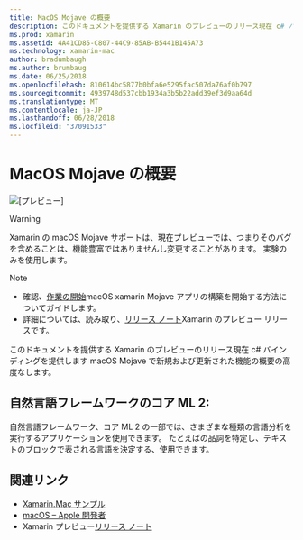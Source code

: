 ```yaml
---
title: MacOS Mojave の概要
description: このドキュメントを提供する Xamarin のプレビューのリリース現在 c# バインディングを提供します macOS Mojave で新規および更新された機能の概要の高度なします。
ms.prod: xamarin
ms.assetid: 4A41CD85-C807-44C9-85AB-B5441B145A73
ms.technology: xamarin-mac
author: bradumbaugh
ms.author: brumbaug
ms.date: 06/25/2018
ms.openlocfilehash: 810614bc5877b0bfa6e5295fac507da76af0b797
ms.sourcegitcommit: 4939748d537cbb1934a3b5b22add39ef3d9aa64d
ms.translationtype: MT
ms.contentlocale: ja-JP
ms.lasthandoff: 06/28/2018
ms.locfileid: "37091533"
---
```

# <a name="introduction-to-macos-mojave"></a>MacOS Mojave の概要

![[プレビュー]](~/media/shared/preview.png)

> [!WARNING]
> Xamarin の macOS Mojave サポートは、現在プレビューでは、つまりそのバグを含めることは、機能豊富ではありませんし変更することがあります。 実験のみを使用します。

> [!NOTE]
> - 確認、[作業の開始](~/mac/platform/introduction-to-macos-mojave/get-started.md)macOS xamarin Mojave アプリの構築を開始する方法についてガイドします。
> - 詳細については、読み取り、[リリース ノート](https://releases.xamarin.com/preview-release-xcode-10-beta/)Xamarin のプレビュー リリースです。

このドキュメントを提供する Xamarin のプレビューのリリース現在 c# バインディングを提供します macOS Mojave で新規および更新された機能の概要の高度なします。

## <a name="core-ml-2-natural-language-framework"></a>自然言語フレームワークのコア ML 2:

自然言語フレームワーク、コア ML 2 の一部では、さまざまな種類の言語分析を実行するアプリケーションを使用できます。 たとえばの品詞を特定し、テキストのブロックで表される言語を決定する、使用できます。

## <a name="related-links"></a>関連リンク

- [Xamarin.Mac サンプル](https://developer.xamarin.com/samples/mac/)
- [macOS – Apple 開発者](https://developer.apple.com/macos/)
- Xamarin プレビュー[リリース ノート](https://releases.xamarin.com/preview-release-xcode-10-beta/)
